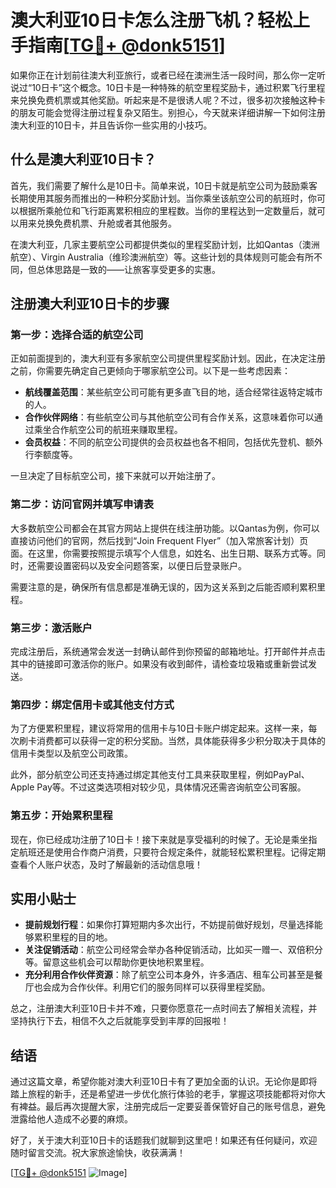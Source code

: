 # 澳大利亚10日卡怎么注册飞机？轻松上手指南[[TG💪+ @donk5151](https://t.me/s/donk5151)]

如果你正在计划前往澳大利亚旅行，或者已经在澳洲生活一段时间，那么你一定听说过“10日卡”这个概念。10日卡是一种特殊的航空里程奖励卡，通过积累飞行里程来兑换免费机票或其他奖励。听起来是不是很诱人呢？不过，很多初次接触这种卡的朋友可能会觉得注册过程复杂又陌生。别担心，今天就来详细讲解一下如何注册澳大利亚的10日卡，并且告诉你一些实用的小技巧。

## 什么是澳大利亚10日卡？

首先，我们需要了解什么是10日卡。简单来说，10日卡就是航空公司为鼓励乘客长期使用其服务而推出的一种积分奖励计划。当你乘坐该航空公司的航班时，你可以根据所乘舱位和飞行距离累积相应的里程数。当你的里程达到一定数量后，就可以用来兑换免费机票、升舱或者其他服务。

在澳大利亚，几家主要航空公司都提供类似的里程奖励计划，比如Qantas（澳洲航空）、Virgin Australia（维珍澳洲航空）等。这些计划的具体规则可能会有所不同，但总体思路是一致的——让旅客享受更多的实惠。

## 注册澳大利亚10日卡的步骤

### 第一步：选择合适的航空公司

正如前面提到的，澳大利亚有多家航空公司提供里程奖励计划。因此，在决定注册之前，你需要先确定自己更倾向于哪家航空公司。以下是一些考虑因素：

- **航线覆盖范围**：某些航空公司可能有更多直飞目的地，适合经常往返特定城市的人。
- **合作伙伴网络**：有些航空公司与其他航空公司有合作关系，这意味着你可以通过乘坐合作航空公司的航班来赚取里程。
- **会员权益**：不同的航空公司提供的会员权益也各不相同，包括优先登机、额外行李额度等。

一旦决定了目标航空公司，接下来就可以开始注册了。

### 第二步：访问官网并填写申请表

大多数航空公司都会在其官方网站上提供在线注册功能。以Qantas为例，你可以直接访问他们的官网，然后找到“Join Frequent Flyer”（加入常旅客计划）页面。在这里，你需要按照提示填写个人信息，如姓名、出生日期、联系方式等。同时，还需要设置密码以及安全问题答案，以便日后登录账户。

需要注意的是，确保所有信息都是准确无误的，因为这关系到之后能否顺利累积里程。

### 第三步：激活账户

完成注册后，系统通常会发送一封确认邮件到你预留的邮箱地址。打开邮件并点击其中的链接即可激活你的账户。如果没有收到邮件，请检查垃圾箱或重新尝试发送。

### 第四步：绑定信用卡或其他支付方式

为了方便累积里程，建议将常用的信用卡与10日卡账户绑定起来。这样一来，每次刷卡消费都可以获得一定的积分奖励。当然，具体能获得多少积分取决于具体的信用卡类型以及航空公司政策。

此外，部分航空公司还支持通过绑定其他支付工具来获取里程，例如PayPal、Apple Pay等。不过这类选项相对较少见，具体情况还需咨询航空公司客服。

### 第五步：开始累积里程

现在，你已经成功注册了10日卡！接下来就是享受福利的时候了。无论是乘坐指定航班还是使用合作商户消费，只要符合规定条件，就能轻松累积里程。记得定期查看个人账户状态，及时了解最新的活动信息哦！

## 实用小贴士

- **提前规划行程**：如果你打算短期内多次出行，不妨提前做好规划，尽量选择能够累积里程的目的地。
- **关注促销活动**：航空公司经常会举办各种促销活动，比如买一赠一、双倍积分等。留意这些机会可以帮助你更快地积累里程。
- **充分利用合作伙伴资源**：除了航空公司本身外，许多酒店、租车公司甚至是餐厅也会成为合作伙伴。利用它们的服务同样可以获得里程奖励。

总之，注册澳大利亚10日卡并不难，只要你愿意花一点时间去了解相关流程，并坚持执行下去，相信不久之后就能享受到丰厚的回报啦！

## 结语

通过这篇文章，希望你能对澳大利亚10日卡有了更加全面的认识。无论你是即将踏上旅程的新手，还是希望进一步优化旅行体验的老手，掌握这项技能都将对你大有裨益。最后再次提醒大家，注册完成后一定要妥善保管好自己的账号信息，避免泄露给他人造成不必要的麻烦。

好了，关于澳大利亚10日卡的话题我们就聊到这里吧！如果还有任何疑问，欢迎随时留言交流。祝大家旅途愉快，收获满满！

[[TG💪+ @donk5151](https://t.me/s/donk5151) ![Image](https://i.postimg.cc/rwNCRYN7/Snipaste-2025-04-30-17-27-05.png)]